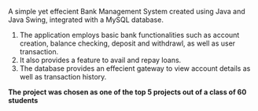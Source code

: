 A simple yet effecient Bank Management System created using Java and Java Swing, integrated with a MySQL database.

1. The application employs basic bank functionalities such as account creation, balance checking, deposit and withdrawl, as well as user transaction.
2. It also provides a feature to avail and repay loans.
3. The database provides an effecient gateway to view account details as well as transaction history.

**The project was chosen as one of the top 5 projects out of a class of 60 students**
